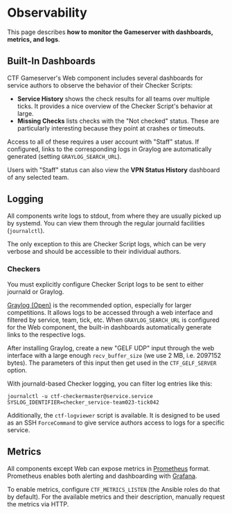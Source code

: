 Observability
=============

This page describes **how to monitor the Gameserver with dashboards, metrics, and logs**.

Built-In Dashboards
-------------------
CTF Gameserver's Web component includes several dashboards for service authors to observe the behavior of
their Checker Scripts:

* **Service History** shows the check results for all teams over multiple ticks. It provides a nice overview
  of the Checker Script's behavior at large.
* **Missing Checks** lists checks with the "Not checked" status. These are particularly interesting because
  they point at crashes or timeouts.

Access to all of these requires a user account with "Staff" status. If configured, links to the corresponding
logs in Graylog are automatically generated (setting `GRAYLOG_SEARCH_URL`).

Users with "Staff" status can also view the **VPN Status History** dashboard of any selected team.

Logging
-------
All components write logs to stdout, from where they are usually picked up by systemd. You can view them
through the regular journald facilities (`journalctl`).

The only exception to this are Checker Script logs, which can be very verbose and should be accessible to
their individual authors.

### Checkers
You must explicitly configure Checker Script logs to be sent to either journald or Graylog.

[Graylog (Open)](https://graylog.org/products/source-available/) is the recommended option, especially for
larger competitions. It allows logs to be accessed through a web interface and filtered by service, team,
tick, etc. When `GRAYLOG_SEARCH_URL` is configured for the Web component, the built-in dashboards
automatically generate links to the respective logs.

After installing Graylog, create a new "GELF UDP" input through the web interface with a large enough
`recv_buffer_size` (we use 2 MB, i.e. 2097152 bytes). The parameters of this input then get used in the
`CTF_GELF_SERVER` option.

With journald-based Checker logging, you can filter log entries like this:

    journalctl -u ctf-checkermaster@service.service SYSLOG_IDENTIFIER=checker_service-team023-tick042

Additionally, the `ctf-logviewer` script is available. It is designed to be used as an SSH `ForceCommand` to
give service authors access to logs for a specific service.

Metrics
-------
All components except Web can expose metrics in [Prometheus](https://prometheus.io/) format. Prometheus
enables both alerting and dashboarding with [Grafana](https://grafana.com/grafana/).

To enable metrics, configure `CTF_METRICS_LISTEN` (the Ansible roles do that by default). For the available
metrics and their description, manually request the metrics via HTTP.
